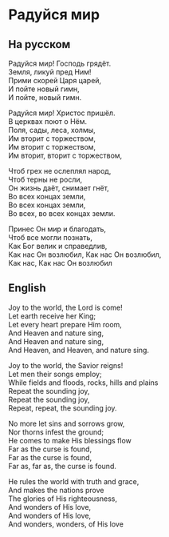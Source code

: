 # Радуйся мир
## На русском  
Радуйся мир! Господь грядёт.  
Земля, ликуй пред  Ним!  
Прими скорей Царя царей,  
И пойте новый гимн,  
И пойте, новый гимн.  
  
Радуйся мир! Христос пришёл.  
В церквах поют о Нём.  
Поля, сады, леса, холмы,  
Им вторит с торжеством,  
Им вторит с торжеством,  
Им вторит, вторит с торжеством,  
  
Чтоб грех не ослеплял народ,  
Чтоб терны не росли,  
Он жизнь даёт, снимает гнёт,  
Во всех концах земли,  
Во всех концах земли,  
Во всех, во всех концах земли.  

Принес Он мир и благодать,  
Чтоб все могли познать,  
Как Бог велик и справедлив,  
Как нас Он возлюбил, Как нас Он возлюбил,  
Как нас, Как нас Он возлюбил  
## English
Joy to the world, the Lord is come!  
Let earth receive her King;  
Let every heart prepare Him room,  
And Heaven and nature sing,  
And Heaven and nature sing,  
And Heaven, and Heaven, and nature sing.  
  
Joy to the world, the Savior reigns!  
Let men their songs employ;  
While fields and floods, rocks, hills and plains  
Repeat the sounding joy,  
Repeat the sounding joy,  
Repeat, repeat, the sounding joy.  
  
No more let sins and sorrows grow,  
Nor thorns infest the ground;  
He comes to make His blessings flow  
Far as the curse is found,  
Far as the curse is found,  
Far as, far as, the curse is found.  
  
He rules the world with truth and grace,  
And makes the nations prove  
The glories of His righteousness,  
And wonders of His love,  
And wonders of His love,  
And wonders, wonders, of His love
